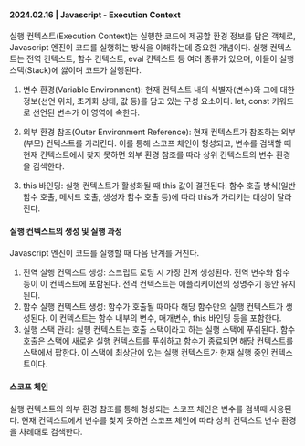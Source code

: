 #### 2024.02.16 | Javascript - Execution Context

실행 컨텍스트(Execution Context)는 실행한 코드에 제공할 환경 정보를 담은 객체로, Javascript 엔진이 코드를 실행하는 방식을 이해하는데 중요한 개념이다. 실행 컨텍스트는 전역 컨텍스트, 함수 컨텍스트, eval 컨텍스트 등 여러 종류가 있으며, 이들이 실행 스택(Stack)에 쌇이며 코드가 실행된다.

1. 변수 환경(Variable Environment): 현재 컨텍스트 내의 식별자(변수)와 그에 대한 정보(선언 위치, 초기화 상태, 값 등)를 담고 있는 구성 요소이다. let, const 키워드로 선언된 변수가 이 영역에 속한다.

2. 외부 환경 참조(Outer Environment Reference): 현재 컨텍스트가 참조하는 외부(부모) 컨텍스트를 가리킨다. 이를 통해 스코프 체인이 형성되고, 변수를 검색할 때 현재 컨텍스트에서 찾지 못하면 외부 환경 참조를 따라 상위 컨텍스트의 변수 환경을 검색한다.

3. this 바인딩: 실행 컨텍스트가 활성화될 때 this 값이 결전된다. 함수 호출 방식(일반 함수 호출, 메서드 호출, 생성자 함수 호출 등)에 따라 this가 가리키는 대상이 달라진다.

#### 실행 컨텍스트의 생성 및 실행 과정

Javascript 엔진이 코드를 실행할 때 다음 단계를 거친다.

1. 전역 실행 컨텍스트 생성: 스크립트 로딩 시 가장 먼저 생성된다. 전역 변수와 함수 등이 이 컨텍스트에 포함된다. 전역 컨텍스트는 애플리케이션의 생명주기 동안 유지된다.
2. 함수 실행 컨텍스트 생성: 함수가 호출될 때마다 해당 함수만의 실행 컨텍스트가 생성된다. 이 컨텍스트는 함수 내부의 변수, 매개변수, this 바인딩 등을 포함한다.
3. 실행 스택 관리: 실행 컨텍스트는 호출 스택이라고 하는 실행 스택에 푸쉬된다. 함수 호출은 스택에 새로운 실행 컨텍스트를 푸쉬하고 함수가 종료되면 해당 컨텍스트를 스택에서 팝한다. 이 스택에 최상단에 있는 실행 컨텍스트가 현재 실행 중인 컨텍스트이다. 

#### 스코프 체인

실행 컨텍스트의 외부 환경 참조를 통해 형성되는 스코프 체인은 변수를 검색때 사용된다. 현재 컨텍스트에서 변수를 찾지 못하면 스코프 체인에 따라 상위 컨텍스트 변수 환경을 차례대로 검색한다. 